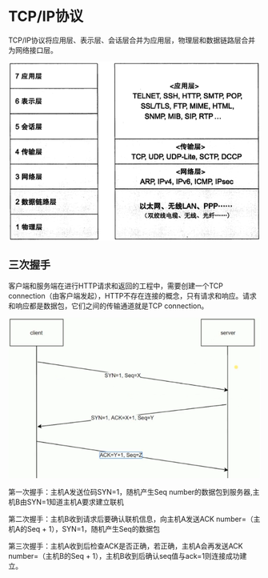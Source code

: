 # TCP/IP协议

TCP/IP协议将应用层、表示层、会话层合并为应用层，物理层和数据链路层合并为网络接口层。

![](/assets/TCP/IP.png)

## 三次握手

客户端和服务端在进行HTTP请求和返回的工程中，需要创建一个TCP connection（由客户端发起），HTTP不存在连接的概念，只有请求和响应。请求和响应都是数据包，它们之间的传输通道就是TCP connection。

![](/assets/三次握手.png)

第一次握手：主机A发送位码SYN=1，随机产生Seq number的数据包到服务器,主机B由SYN=1知道主机A要求建立联机

第二次握手：主机B收到请求后要确认联机信息，向主机A发送ACK number=（主机A的Seq + 1），SYN=1，随机产生Seq的数据包

第三次握手：主机A收到后检查ACK是否正确，若正确，主机A会再发送ACK number=（主机B的Seq + 1），主机B收到后确认seq值与ack=1则连接成功建立。

